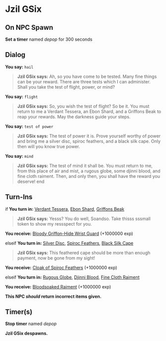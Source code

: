 # Jzil GSix


## On NPC Spawn

**Set a timer** named *depop* for 300 seconds
## Dialog

**You say:** `hail`



>**Jzil GSix says:** Ah, so you have come to be tested. Many fine things can be your reward. There are three tests which I can administer. Shall you take the test of flight, power, or mind?

**You say:** `flight`






>**Jzil GSix says:** So, you wish the test of flight? So be it. You must return to me a Verdant Tessera, an Ebon Shard, and a Griffons Beak to reap your rewards. May the darkness guide your steps.

**You say:** `test of power`




>**Jzil GSix says:** The test of power it is. Prove yourself worthy of power and bring me a silver disc, spiroc feathers, and a black silk cape. Only then will you know true power.

**You say:** `mind`






>**Jzil GSix says:** The test of mind it shall be.  You must return to me, from this place of air and mist, a rugous globe, some djinni blood, and fine cloth raiment.  Then, and only then, you shall have the reward you deserve!
end

## Turn-Ins



if **You turn in:** [Verdant Tessera](/item/20932), [Ebon Shard](/item/20780), [Griffons Beak](/item/20781)



>**Jzil GSix says:** Yesss? You do well, Soandso.  Take thisss sssmall token to show my ressspect for you.


 **You receive:**  [Bloody Griffon-Hide Wrist Guard](/item/27712) (+1000000 exp)

elseif **You turn in:** [Silver Disc](/item/20938), [Spiroc Feathers](/item/20782), [Black Silk Cape](/item/20783)


>**Jzil GSix says:** This feathered cape should be more than enough payment, now be gone from my sight!


 **You receive:**  [Cloak of Spiroc Feathers](/item/1278) (+1000000 exp)

elseif **You turn in:** [Rugous Globe](/item/20945), [Djinni Blood](/item/20784), [Fine Cloth Raiment](/item/20785)


 **You receive:**  [Bloodsoaked Raiment](/item/1279) (+1000000 exp)

**This NPC *should* return incorrect items given.**

## Timer(s)

**Stop timer** named *depop*

**Jzil GSix despawns.**





